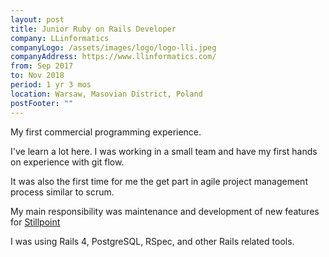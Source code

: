 ```yaml
---
layout: post
title: Junior Ruby on Rails Developer
company: LLinformatics
companyLogo: /assets/images/logo/logo-lli.jpeg
companyAddress: https://www.llinformatics.com/
from: Sep 2017
to: Nov 2018
period: 1 yr 3 mos
location: Warsaw, Masovian District, Poland
postFooter: ""
---
```


My first commercial programming experience.

I've learn a lot here. I was working in a small team and have my first hands on experience with git flow.

It was also the first time for me the get part in agile project management process similar to scrum.

My main responsibility was maintenance and development of new features for [Stillpoint](https://www.llinformatics.com/case_studies/stillpoint)

I was using Rails 4, PostgreSQL, RSpec, and other Rails related tools.



